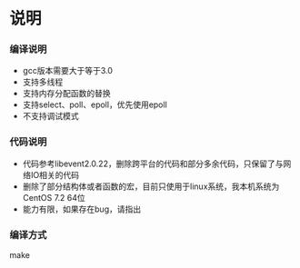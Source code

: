 ﻿# 说明
### 编译说明
- gcc版本需要大于等于3.0
- 支持多线程
- 支持内存分配函数的替换
- 支持select、poll、epoll，优先使用epoll
- 不支持调试模式

### 代码说明
- 代码参考libevent2.0.22，删除跨平台的代码和部分多余代码，只保留了与网络IO相关的代码
- 删除了部分结构体或者函数的宏，目前只使用于linux系统，我本机系统为 CentOS 7.2 64位
- 能力有限，如果存在bug，请指出

### 编译方式
make



